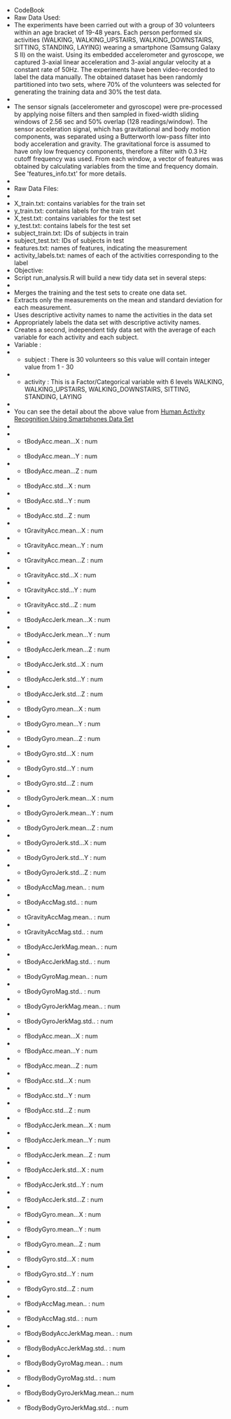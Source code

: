 +	CodeBook
+	Raw Data Used:
+	The experiments have been carried out with a group of 30 volunteers within an age bracket of 19-48 years. Each person performed six activities (WALKING, WALKING_UPSTAIRS, WALKING_DOWNSTAIRS, SITTING, STANDING, LAYING) wearing a smartphone (Samsung Galaxy S II) on the waist. Using its embedded accelerometer and gyroscope, we captured 3-axial linear acceleration and 3-axial angular velocity at a constant rate of 50Hz. The experiments have been video-recorded to label the data manually. The obtained dataset has been randomly partitioned into two sets, where 70% of the volunteers was selected for generating the training data and 30% the test data.
+	
+	The sensor signals (accelerometer and gyroscope) were pre-processed by applying noise filters and then sampled in fixed-width sliding windows of 2.56 sec and 50% overlap (128 readings/window). The sensor acceleration signal, which has gravitational and body motion components, was separated using a Butterworth low-pass filter into body acceleration and gravity. The gravitational force is assumed to have only low frequency components, therefore a filter with 0.3 Hz cutoff frequency was used. From each window, a vector of features was obtained by calculating variables from the time and frequency domain. See 'features_info.txt' for more details.
+	
+	Raw Data Files:
+	
+	X_train.txt: contains variables for the train set
+	y_train.txt: contains labels for the train set
+	X_test.txt: contains variables for the test set
+	y_test.txt: contains labels for the test set
+	subject_train.txt: IDs of subjects in train
+	subject_test.txt: IDs of subjects in test
+	features.txt: names of features, indicating the measurement
+	activity_labels.txt: names of each of the activities corresponding to the label
+	Objective:
+	Script run_analysis.R will build a new tidy data set in several steps:
+	
+	Merges the training and the test sets to create one data set.
+	Extracts only the measurements on the mean and standard deviation for each measurement.
+	Uses descriptive activity names to name the activities in the data set
+	Appropriately labels the data set with descriptive activity names.
+	Creates a second, independent tidy data set with the average of each variable for each activity and each subject.
+	Variable :
+	 * subject                    : There is 30 volunteers so this value will contain integer value from 1 - 30
+	 * activity                   : This is a Factor/Categorical variable  with 6 levels WALKING, WALKING_UPSTAIRS, WALKING_DOWNSTAIRS, SITTING, STANDING, LAYING
+	
+	 You can see the detail about the above value from [Human Activity Recognition Using Smartphones Data Set](http://archive.ics.uci.edu/ml/datasets/Human+Activity+Recognition+Using+Smartphones)
+	
+	 * tBodyAcc.mean...X          : num  
+	 * tBodyAcc.mean...Y          : num  
+	 * tBodyAcc.mean...Z          : num  
+	 * tBodyAcc.std...X           : num  
+	 * tBodyAcc.std...Y           : num  
+	 * tBodyAcc.std...Z           : num  
+	 * tGravityAcc.mean...X       : num  
+	 * tGravityAcc.mean...Y       : num  
+	 * tGravityAcc.mean...Z       : num  
+	 * tGravityAcc.std...X        : num  
+	 * tGravityAcc.std...Y        : num  
+	 * tGravityAcc.std...Z        : num  
+	 * tBodyAccJerk.mean...X      : num  
+	 * tBodyAccJerk.mean...Y      : num  
+	 * tBodyAccJerk.mean...Z      : num  
+	 * tBodyAccJerk.std...X       : num  
+	 * tBodyAccJerk.std...Y       : num  
+	 * tBodyAccJerk.std...Z       : num  
+	 * tBodyGyro.mean...X         : num  
+	 * tBodyGyro.mean...Y         : num  
+	 * tBodyGyro.mean...Z         : num  
+	 * tBodyGyro.std...X          : num  
+	 * tBodyGyro.std...Y          : num  
+	 * tBodyGyro.std...Z          : num  
+	 * tBodyGyroJerk.mean...X     : num  
+	 * tBodyGyroJerk.mean...Y     : num  
+	 * tBodyGyroJerk.mean...Z     : num  
+	 * tBodyGyroJerk.std...X      : num  
+	 * tBodyGyroJerk.std...Y      : num  
+	 * tBodyGyroJerk.std...Z      : num  
+	 * tBodyAccMag.mean..         : num  
+	 * tBodyAccMag.std..          : num  
+	 * tGravityAccMag.mean..      : num  
+	 * tGravityAccMag.std..       : num  
+	 * tBodyAccJerkMag.mean..     : num  
+	 * tBodyAccJerkMag.std..      : num  
+	 * tBodyGyroMag.mean..        : num  
+	 * tBodyGyroMag.std..         : num  
+	 * tBodyGyroJerkMag.mean..    : num  
+	 * tBodyGyroJerkMag.std..     : num  
+	 * fBodyAcc.mean...X          : num  
+	 * fBodyAcc.mean...Y          : num  
+	 * fBodyAcc.mean...Z          : num  
+	 * fBodyAcc.std...X           : num  
+	 * fBodyAcc.std...Y           : num  
+	 * fBodyAcc.std...Z           : num  
+	 * fBodyAccJerk.mean...X      : num  
+	 * fBodyAccJerk.mean...Y      : num  
+	 * fBodyAccJerk.mean...Z      : num  
+	 * fBodyAccJerk.std...X       : num  
+	 * fBodyAccJerk.std...Y       : num  
+	 * fBodyAccJerk.std...Z       : num  
+	 * fBodyGyro.mean...X         : num  
+	 * fBodyGyro.mean...Y         : num  
+	 * fBodyGyro.mean...Z         : num  
+	 * fBodyGyro.std...X          : num  
+	 * fBodyGyro.std...Y          : num  
+	 * fBodyGyro.std...Z          : num  
+	 * fBodyAccMag.mean..         : num  
+	 * fBodyAccMag.std..          : num  
+	 * fBodyBodyAccJerkMag.mean.. : num  
+	 * fBodyBodyAccJerkMag.std..  : num  
+	 * fBodyBodyGyroMag.mean..    : num  
+	 * fBodyBodyGyroMag.std..     : num  
+	 * fBodyBodyGyroJerkMag.mean..: num  
+	 * fBodyBodyGyroJerkMag.std.. : num

